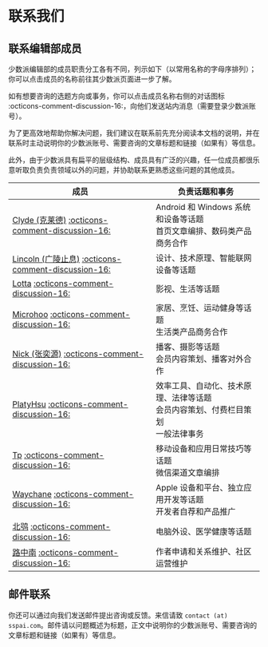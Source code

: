# 联系我们

## 联系编辑部成员

少数派编辑部的成员职责分工各有不同，列示如下（以常用名称的字母序排列）；
你可以点击成员的名称前往其少数派页面进一步了解。

如有想要咨询的选题方向或事务，你可以点击成员名称右侧的对话图标 :octicons-comment-discussion-16:，向他们发送站内消息（需要登录少数派账号）。

为了更高效地帮助你解决问题，我们建议在联系前先充分阅读本文档的说明，并在联系时主动说明你的少数派账号、需要咨询的文章标题和链接（如果有）等信息。

此外，由于少数派具有扁平的层级结构、成员具有广泛的兴趣，任一位成员都很乐意听取负责负责领域以外的问题，并协助联系更熟悉这些问题的其他成员。

成员|负责话题和事务
---|---
[Clyde (克莱德)](https://sspai.com/u/clyde/updates) [:octicons-comment-discussion-16:](https://sspai.com/notifications/message/clyde)|Android 和 Windows 系统和设备等话题<br>首页文章编排、数码类产品商务合作
[Lincoln (广陵止息)](https://sspai.com/u/kgguxr0e/updates) [:octicons-comment-discussion-16:](https://sspai.com/notifications/message/kgguxr0e)|设计、技术原理、智能联网设备等话题
[Lotta](https://sspai.com/u/ppfv4au3/updates) [:octicons-comment-discussion-16:](https://sspai.com/notifications/message/ppfv4au3)|影视、生活等话题
[Microhoo](https://sspai.com/u/Microhoo/updates) [:octicons-comment-discussion-16:](https://sspai.com/notifications/message/Microhoo)|家居、烹饪、运动健身等话题<br>生活类产品商务合作
[Nick (张奕源)](https://sspai.com/u/nicholaszhang/updates) [:octicons-comment-discussion-16:](https://sspai.com/notifications/message/nicholaszhang)|播客、摄影等话题<br>会员内容策划、播客对外合作
[PlatyHsu](https://sspai.com/u/platyhsu/updates) [:octicons-comment-discussion-16:](https://sspai.com/notifications/message/platyhsu)|效率工具、自动化、技术原理、法律等话题<br>会员内容策划、付费栏目策划<br>一般法律事务
[Tp](https://sspai.com/u/tpamazing/updates) [:octicons-comment-discussion-16:](https://sspai.com/notifications/message/tpamazing)|移动设备和应用日常技巧等话题<br>微信渠道文章编排
[Waychane](https://sspai.com/u/waychane/updates) [:octicons-comment-discussion-16:](https://sspai.com/notifications/message/waychane)|Apple 设备和平台、独立应用开发等话题<br>开发者自荐和产品推广
[北鸮](https://sspai.com/u/thebaldingken/updates) [:octicons-comment-discussion-16:](https://sspai.com/notifications/message/thebaldingken)|电脑外设、医学健康等话题
[路中南](https://sspai.com/u/LuZhNan/updates) [:octicons-comment-discussion-16:](https://sspai.com/notifications/message/LuZhNan)|作者申请和关系维护、社区运营维护

## 邮件联系

你还可以通过向我们发送邮件提出咨询或反馈。来信请致 `contact (at) sspai.com`。邮件请以问题概述为标题，正文中说明你的少数派账号、需要咨询的文章标题和链接（如果有）等信息。

